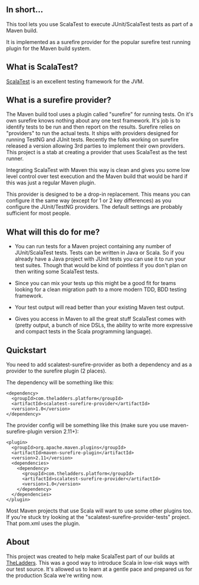 ## In short...
This tool lets you use ScalaTest to execute JUnit/ScalaTest tests as part of a Maven build.

It is implemented as a surefire provider for the popular surefire test running plugin for the Maven build system.

## What is ScalaTest?
[ScalaTest](http://http://www.scalatest.org/) is an excellent testing framework for the JVM.

## What is a surefire provider?
The Maven build tool uses a plugin called "surefire" for running tests.  On it's own surefire knows nothing about
any one test framework.  It's job is to identify tests to be run and then report on the results.  Surefire relies
on "providers" to run the actual tests.  It ships with providers designed for running TestNG and JUnit tests.  Recently
the folks working on surefire released a version allowing 3rd parties to implement their own providers.  This project is
a stab at creating a provider that uses ScalaTest as the test runner.

Integrating ScalaTest with Maven this way is clean and gives you some low level control over test
execution and the Maven build that would be hard if this was just a regular Maven plugin.

This provider is designed to be a drop-in replacement.  This means you can configure it the same way
(except for 1 or 2 key differences) as you configure the JUnit/TestNG providers.  The default settings
are probably sufficient for most people.

## What will this do for me?

- You can run tests for a Maven project containing any number of JUnit/ScalaTest tests.  Tests can be written
  in Java or Scala.  So if you already have a Java project with JUnit tests you can use it to run your test suites.  Though
  that would be kind of pointless if you don't plan on then writing some ScalaTest tests.

- Since you can mix your tests up this might be a good fit for teams looking for a clean migration path to a more modern TDD, BDD
  testing framework.

- Your test output will read better than your existing Maven test output.

- Gives you access in Maven to all the great stuff ScalaTest comes with (pretty output, a bunch of nice DSLs, the ability to write
  more expressive and compact tests in the Scala programming language).

## Quickstart
You need to add scalatest-surefire-provider as both a dependency and as a provider to the surefire plugin (2 places).

The dependency will be something like this:

    <dependency>
      <groupId>com.theladders.platform</groupId>
      <artifactId>scalatest-surefire-provider</artifactId>
      <version>1.0</version>
    </dependency>

The provider config will be something like this (make sure you use maven-surefire-plugin version 2.11+):

    <plugin>
      <groupId>org.apache.maven.plugins</groupId>
      <artifactId>maven-surefire-plugin</artifactId>
      <version>2.11</version>
      <dependencies>
        <dependency>
          <groupId>com.theladders.platform</groupId>
          <artifactId>scalatest-surefire-provider</artifactId>
          <version>1.0</version>
        </dependency>
      </dependencies>
    </plugin>

Most Maven projects that use Scala will want to use some other plugins too. If you're stuck try
looking at the "scalatest-surefire-provider-tests" project.  That pom.xml uses the plugin.

## About
This project was created to help make ScalaTest part of our builds at [TheLadders](http://www.theladders.com).
This was a good way to introduce Scala in low-risk ways with our test source.
It's allowed us to learn at a gentle pace and prepared us for the production Scala we're writing now.

